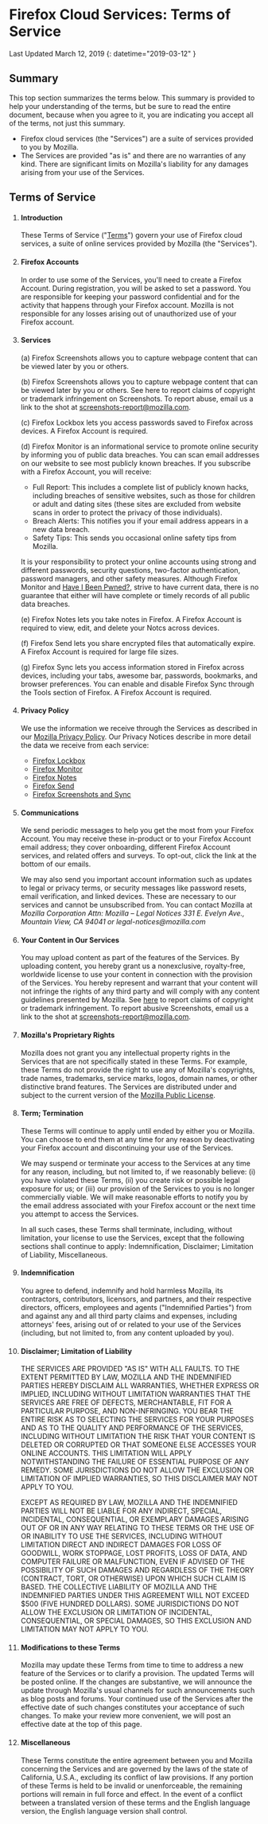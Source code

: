 # Firefox Cloud Services: Terms of Service

Last Updated March 12, 2019
{: datetime="2019-03-12" }

## Summary

This top section summarizes the terms below. This summary is provided to help your understanding of the terms, but be sure to read the entire document, because when you agree to it, you are indicating you accept all of the terms, not just this summary.

* Firefox cloud services (the "Services") are a suite of services provided to you by Mozilla.
* The Services are provided "as is" and there are no warranties of any kind. There are significant limits on Mozilla's liability for any damages arising from your use of the Services.

## Terms of Service

1. #### Introduction

    These Terms of Service ("<u>Terms</u>") govern your use of Firefox cloud services, a suite of online services provided by Mozilla (the "Services").

2. #### Firefox Accounts

    In order to use some of the Services, you'll need to create a Firefox Account.  During registration, you will be asked to set a password. You are responsible for keeping your password confidential and for the activity that happens through your Firefox account. Mozilla is not responsible for any losses arising out of unauthorized use of your Firefox account.

3. #### Services

    (a) Firefox Screenshots allows you to capture webpage content that can be viewed later by you or others. 
    
    (b) Firefox Screenshots allows you to capture webpage content that can be viewed later by you or others. See here to report claims of copyright or trademark infringement on Screenshots. To report abuse, email us a link to the shot at screenshots-report@mozilla.com.

    (c) Firefox Lockbox lets you access passwords saved to Firefox across devices.  A Firefox Account is required. 

    (d) Firefox Monitor is an informational service to promote online security by informing you of public data breaches.   You can scan email addresses on our website to see most publicly known breaches. If you subscribe with a Firefox Account, you will receive: 

    * Full Report: This includes a complete list of publicly known hacks, including breaches of sensitive websites, such as those for children or adult and dating sites (these sites are excluded from website scans in order to protect the privacy of those individuals). 
    * Breach Alerts: This notifies you if your email address appears in a new data breach. 
    * Safety Tips: This sends you occasional online safety tips from Mozilla.

    It is your responsibility to protect your online accounts using strong and different passwords, security questions, two-factor authentication, password managers, and other safety measures. Although Firefox Monitor and [Have I Been Pwned?](https://haveibeenpwned.com/), strive to have current data, there is no guarantee that either will have complete or timely records of all public data breaches. 

    (e) Firefox Notes lets you take notes in Firefox.  A Firefox Account is required to view, edit, and delete your Notcs across devices.  

    (f) Firefox Send lets you share encrypted files that automatically expire.  A Firefox Account is required for large file sizes. 

    (g) Firefox Sync lets you access information stored in Firefox across devices, including your tabs, awesome bar, passwords, bookmarks, and browser preferences. You can enable and disable Firefox Sync through the Tools section of Firefox.  A Firefox Account is required. 

4. #### Privacy Policy

    We use the information we receive through the Services as described in our [Mozilla Privacy Policy](https://www.mozilla.org/privacy/). Our Privacy Notices describe in more detail the data we receive from each service:

    * [Firefox Lockbox](https://lockbox.firefox.com/privacy.html)
    * [Firefox Monitor](https://www.mozilla.org/privacy/firefox-monitor/) 
    * [Firefox Notes](https://addons.mozilla.org/firefox/addon/notes-by-firefox/)
    * [Firefox Send](http://send.firefox.com/legal) 
    * [Firefox Screenshots and Sync](https://www.mozilla.org/privacy/firefox/#sync)

5. #### Communications

    We send periodic messages to help you get the most from your Firefox Account.  You may receive these in-product or to your Firefox Account email address; they cover onboarding, different Firefox Account services, and related offers and surveys. To opt-out, click the link at the bottom of our emails.
    
    We may also send you important account information such as updates to legal or privacy terms, or security messages like password resets, email verification, and linked devices. These are necessary to our services and cannot be unsubscribed from. 
You can contact Mozilla at _Mozilla Corporation Attn: Mozilla – Legal Notices 331 E. Evelyn Ave., Mountain View, CA 94041 or legal-notices@mozilla.com_ 

6. #### Your Content in Our Services

    You may upload content as part of the features of the Services. By uploading content, you hereby grant us a nonexclusive, royalty-free, worldwide license to use your content in connection with the provision of the Services. You hereby represent and warrant that your content will not infringe the rights of any third party and will comply with any content guidelines presented by Mozilla. See [here](https://www.mozilla.org/about/legal/report-infringement/) to report claims of copyright or trademark infringement. To report abusive Screenshots, email us a link to the shot at screenshots-report@mozilla.com.

7. #### Mozilla's Proprietary Rights

    Mozilla does not grant you any intellectual property rights in the Services that are not specifically stated in these Terms. For example, these Terms do not provide the right to use any of Mozilla's copyrights, trade names, trademarks, service marks, logos, domain names, or other distinctive brand features. The Services are distributed under and subject to the current version of the [Mozilla Public License](https://www.mozilla.org/MPL/).

8. #### Term; Termination

    These Terms will continue to apply until ended by either you or Mozilla. You can choose to end them at any time for any reason by deactivating your Firefox account and discontinuing your use of the Services.

    We may suspend or terminate your access to the Services at any time for any reason, including, but not limited to, if we reasonably believe: (i) you have violated these Terms, (ii) you create risk or possible legal exposure for us; or (iii) our provision of the Services to you is no longer commercially viable. We will make reasonable efforts to notify you by the email address associated with your Firefox account or the next time you attempt to access the Services.

    In all such cases, these Terms shall terminate, including, without limitation, your license to use the Services, except that the following sections shall continue to apply: Indemnification, Disclaimer; Limitation of Liability, Miscellaneous.

9. #### Indemnification

    You agree to defend, indemnify and hold harmless Mozilla, its contractors, contributors, licensors, and partners, and their respective directors, officers, employees and agents ("Indemnified Parties") from and against any and all third party claims and expenses, including attorneys' fees, arising out of or related to your use of the Services  (including, but not limited to, from any content uploaded by you).

10. #### Disclaimer; Limitation of Liability

    THE SERVICES ARE PROVIDED "AS IS" WITH ALL FAULTS. TO THE EXTENT PERMITTED BY LAW, MOZILLA AND THE INDEMNIFIED PARTIES HEREBY DISCLAIM ALL WARRANTIES, WHETHER EXPRESS OR IMPLIED, INCLUDING WITHOUT LIMITATION WARRANTIES THAT THE SERVICES ARE FREE OF DEFECTS, MERCHANTABLE, FIT FOR A PARTICULAR PURPOSE, AND NON-INFRINGING. YOU BEAR THE ENTIRE RISK AS TO SELECTING THE SERVICES FOR YOUR PURPOSES AND AS TO THE QUALITY AND PERFORMANCE OF THE SERVICES, INCLUDING WITHOUT LIMITATION THE RISK THAT YOUR CONTENT IS DELETED OR CORRUPTED OR THAT SOMEONE ELSE ACCESSES YOUR ONLINE ACCOUNTS. THIS LIMITATION WILL APPLY NOTWITHSTANDING THE FAILURE OF ESSENTIAL PURPOSE OF ANY REMEDY. SOME JURISDICTIONS DO NOT ALLOW THE EXCLUSION OR LIMITATION OF IMPLIED WARRANTIES, SO THIS DISCLAIMER MAY NOT APPLY TO YOU.

    EXCEPT AS REQUIRED BY LAW, MOZILLA AND THE INDEMNIFIED PARTIES WILL NOT BE LIABLE FOR ANY INDIRECT, SPECIAL, INCIDENTAL, CONSEQUENTIAL, OR EXEMPLARY DAMAGES ARISING OUT OF OR IN ANY WAY RELATING TO THESE TERMS OR THE USE OF OR INABILITY TO USE THE SERVICES, INCLUDING WITHOUT LIMITATION DIRECT AND INDIRECT DAMAGES FOR LOSS OF GOODWILL, WORK STOPPAGE, LOST PROFITS, LOSS OF DATA, AND COMPUTER FAILURE OR MALFUNCTION, EVEN IF ADVISED OF THE POSSIBILITY OF SUCH DAMAGES AND REGARDLESS OF THE THEORY (CONTRACT, TORT, OR OTHERWISE) UPON WHICH SUCH CLAIM IS BASED. THE COLLECTIVE LIABILITY OF MOZILLA AND THE INDEMNIFIED PARTIES UNDER THIS AGREEMENT WILL NOT EXCEED $500 (FIVE HUNDRED DOLLARS). SOME JURISDICTIONS DO NOT ALLOW THE EXCLUSION OR LIMITATION OF INCIDENTAL, CONSEQUENTIAL, OR SPECIAL DAMAGES, SO THIS EXCLUSION AND LIMITATION MAY NOT APPLY TO YOU.

11. #### Modifications to these Terms

    Mozilla may update these Terms from time to time to address a new feature of the Services or to clarify a provision. The updated Terms will be posted online. If the changes are substantive, we will announce the update through Mozilla's usual channels for such announcements such as blog posts and forums. Your continued use of the Services after the effective date of such changes constitutes your acceptance of such changes. To make your review more convenient, we will post an effective date at the top of this page.

12. #### Miscellaneous

    These Terms constitute the entire agreement between you and Mozilla concerning the Services and are governed by the laws of the state of California, U.S.A., excluding its conflict of law provisions. If any portion of these Terms is held to be invalid or unenforceable, the remaining portions will remain in full force and effect. In the event of a conflict between a translated version of these terms and the English language version, the English language version shall control.

